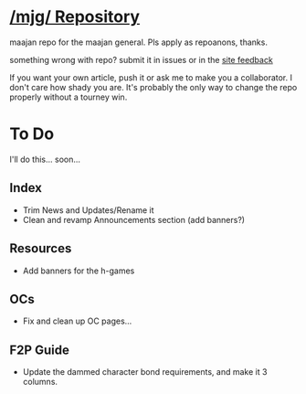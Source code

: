 # [/mjg/ Repository](https://repo.riichi.moe)

maajan repo for the maajan general. Pls apply as repoanons, thanks.

something wrong with repo? submit it in issues or in the [site feedback](https://repo.riichi.moe/feedback.html)

If you want your own article, push it or ask me to make you a collaborator. I don't care how shady you are. It's probably the only way to change the repo properly without a tourney win.


# To Do
I'll do this... soon...

## Index
- Trim News and Updates/Rename it
- Clean and revamp Announcements section (add banners?) 

## Resources
- Add banners for the h-games

## OCs
- Fix and clean up OC pages...

## F2P Guide
- Update the dammed character bond requirements, and make it 3 columns.
